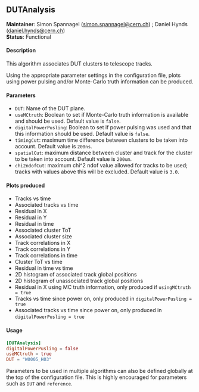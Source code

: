 ## DUTAnalysis
**Maintainer**: Simon Spannagel (<simon.spannagel@cern.ch>) ; Daniel Hynds (<daniel.hynds@cern.ch>)  
**Status**: Functional  

#### Description
This algorithm associates DUT clusters to telescope tracks.

Using the appropriate parameter settings in the configuration file, plots using power pulsing and/or Monte-Carlo truth information can be produced.

#### Parameters
* `DUT`: Name of the DUT plane.
* `useMCtruth`: Boolean to set if Monte-Carlo truth information is available and should be used. Default value is `false`.
* `digitalPowerPusling`: Boolean to set if power pulsing was used and that this information should be used. Default value is `false`.
* `timingCut`: maximum time difference between clusters to be taken into account. Default value is `200ns`.
* `spatialCut`: maximum distance between cluster and track for the cluster to be taken into account. Default value is `200um`.
* `chi2ndofCut`: maximum chi^2 ndof value allowed for tracks to be used; tracks with values above this will be excluded. Default value is `3.0`.

#### Plots produced
* Tracks vs time
* Associated tracks vs time
* Residual in X
* Residual in Y
* Residual in time
* Associated cluster ToT
* Associated cluster size
* Track correlations in X
* Track correlations in Y
* Track correlations in time
* Cluster ToT vs time
* Residual in time vs time
* 2D histogram of associated track global positions
* 2D histogram of unassociated track global positions
* Residual in X using MC truth information, only produced if `usingMCtruth = true`
* Tracks vs time since power on, only produced in `digitalPowerPusling = true`
* Associated tracks vs time since power on, only produced in `digitalPowerPusling = true`

#### Usage
```toml
[DUTAnalysis]
digitalPowerPusling = false
useMCtruth = true
DUT = "W0005_H03"
```
Parameters to be used in multiple algorithms can also be defined globally at the top of the configuration file. This is highly encouraged for parameters such as `DUT` and `reference`.
